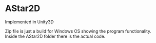 # AStar2D
Implemented in Unity3D

Zip file is just a build for Windows OS showing the program functionality.  
Inside the AStar2D folder there is the actual code.
